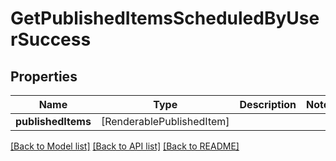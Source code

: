 # GetPublishedItemsScheduledByUserSuccess

## Properties
Name | Type | Description | Notes
------------ | ------------- | ------------- | -------------
**publishedItems** | [RenderablePublishedItem] |  | 

[[Back to Model list]](../README.md#documentation-for-models) [[Back to API list]](../README.md#documentation-for-api-endpoints) [[Back to README]](../README.md)


